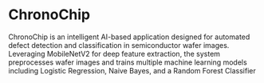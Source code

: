 # ChronoChip
ChronoChip is an intelligent AI-based application designed for automated defect detection and classification in semiconductor wafer images. Leveraging MobileNetV2 for deep feature extraction, the system preprocesses wafer images and trains multiple machine learning models including Logistic Regression, Naive Bayes, and a Random Forest Classifier 
